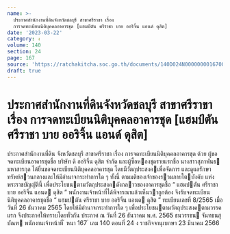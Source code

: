 ```yaml
---
name: >-
  ประกาศสำนักงานที่ดินจังหวัดชลบุรี สาขาศรีราขา เรื่อง
  การจดทะเบียนนิติบุคคลอาคารชุด [แฮมป์ตัน ศรีราชา บาย ออริจิ้น แอนด์ ดุสิต]
date: '2023-03-22'
category: ง
volume: 140
section: 24
page: 167
source: 'https://ratchakitcha.soc.go.th/documents/140D024N0000000016700.pdf'
draft: true
---
```


# ประกาศสำนักงานที่ดินจังหวัดชลบุรี สาขาศรีราขา เรื่อง การจดทะเบียนนิติบุคคลอาคารชุด [แฮมป์ตัน ศรีราชา บาย ออริจิ้น แอนด์ ดุสิต]

ประกาศสํานักงานที่ดิน จังหวัดชลบุรี สาขาศรีราชา เรื่อง การจดทะเบียนนิติบุคคลอาคารชุด ด้วย ผู้ขอจดทะเบียนอาคารชุดชื่อ บริษัท ดิ ออริจิ้น ดุสิต จํากัด และผู้ซื้อหองชุดรายแรกชื่อ นางสาวสุภาพันธ มหาสารกุล ได้ยื่นขอจดทะเบียนนิติบุคคลอาคารชุด โดยมีวัตถุประสงคเพื่อจัดการ และดูแลรักษาทรัพย์สวนกลางและให้มีอํานาจกระทําการใด ๆ ทั้งนี้ ตามมติของเจ้าของรวมภายใตบังคับ แห่งพระราชบัญญัตินี้ เพื่อประโยชนตามวัตถุประสงคดังกลาวของอาคารชุดชื่อ “ แฮมปตัน ศรีราชา บาย ออริจิ้น แอนด ดุสิต ” พนักงานเจ้าหน้าที่ได้พิจารณาแล้วเห็นวาถูกต้อง จึงรับจดทะเบียนนิติบุคคลอาคารชุดชื่อ “ แฮมปตัน ศรีราชา บาย ออริจิ้น แอนด ดุสิต ” ทะเบียนเลขที่ 8/2565 เมื่อวันที่ 26 ธันวาคม 2565 โดยให้มีอํานาจกระทําการใด ๆ เพื่อประโยชนตามวัตถุประสงคตามวรรคแรก จึงประกาศให้ทราบโดยทั่วกัน ประกาศ ณ วันที่ 26 ธันวาคม พ.ศ. 2565 ธนวรรธน จันทธนสุบัณฑ พนักงานเจ้าหน้าที่ ้ หนา 167 ่ เลม 140 ตอนที่ 24 ง ราชกิจจานุเบกษา 23 มีนาคม 2566
